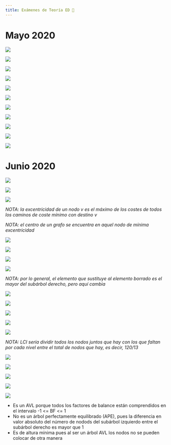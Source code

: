 ```yaml
---
title: Exámenes de Teoría ED 🍅
---
```


# Mayo 2020

![](img/Pasted%20image%2020240114170557.png)

![](img/IMG_7112.jpeg)

![](img/Pasted%20image%2020240114170615.png)

![](img/IMG_7113.jpeg)

![](img/Pasted%20image%2020240114170631.png)

![](img/IMG_7114.jpeg)

![](img/Pasted%20image%2020240114170653.png)

![](img/IMG_7115.jpeg)

![](img/IMG_7116.jpeg)

![](img/Pasted%20image%2020240114170716.png)

![](img/IMG_7117.jpeg)

# Junio 2020

![](img/Pasted%20image%2020240114170810.png)

![](img/IMG_7120.jpeg)

![](img/Pasted%20image%2020240114170831.png)

*NOTA: la excentricidad de un nodo v es el máximo de los costes de todos los caminos de coste mínimo con destino v*

*NOTA: el centro de un grafo se encuentra en aquel nodo de mínima excentricidad*

![](img/IMG_7123.jpeg)

![](img/Pasted%20image%2020240114170849.png)

![](img/IMG_7124.jpeg)

![](img/Pasted%20image%2020240114170910.png)

*NOTA: por lo general, el elemento que sustituye al elemento borrado es el mayor del subárbol derecho, pero aquí cambia*

![](img/IMG_7126.jpeg)

![](img/IMG_7127.jpeg)

![](img/Pasted%20image%2020240114170931.png)

![](img/Pasted%20image%2020240114170948.png)

![](img/IMG_7128.jpeg)

*NOTA: LCI sería dividir todos los nodos juntos que hay con los que faltan por cada nivel entre el total de nodos que hay, es decir, 120/13*

![](img/Pasted%20image%2020240114171006.png)

![](img/IMG_7129.jpeg)

![](img/Pasted%20image%2020240114171023.png)

![](img/IMG_7130.jpeg)

![](img/Pasted%20image%2020240114171040.png)

- Es un AVL porque todos los factores de balance están comprendidos en el intervalo -1 <= BF <= 1
- No es un árbol perfectamente equilibrado (APE), pues la diferencia en valor absoluto del número de nodods del subárbol izquierdo entre el subárbol derecho es mayor que 1
- Es de altura mínima pues al ser un árbol AVL los nodos no se pueden colocar de otra manera